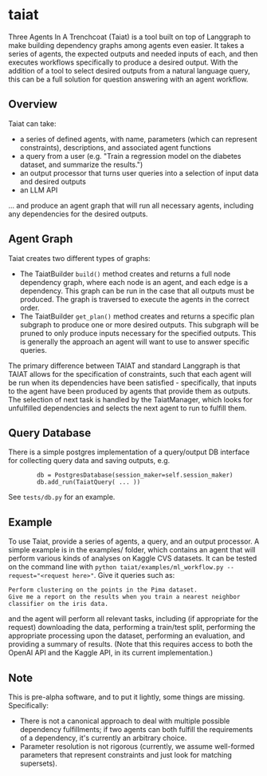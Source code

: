 # taiat
Three Agents In A Trenchcoat (Taiat) is a tool built on top of Langgraph to make building dependency graphs among agents even easier. It takes a series of agents, the expected outputs and needed inputs of each, and then executes workflows specifically to produce a desired output. With the addition of a tool to select desired outputs from a natural language query, this can be a full solution for question answering with an agent workflow.

## Overview

Taiat can take:
- a series of defined agents, with name, parameters (which can represent constraints), descriptions, and associated agent functions
- a query from a user (e.g. "Train a regression model on the diabetes dataset, and summarize the results.")
- an output processor that turns user queries into a selection of input data and desired outputs
- an LLM API

... and produce an agent graph that will run all necessary agents, including any dependencies for the desired outputs.


## Agent Graph

Taiat creates two different types of graphs:
- The TaiatBuilder `build()` method creates and returns a full node dependency graph, where each node is an agent, and each edge is a dependency. This graph can be run in the case that all outputs must be produced. The graph is traversed to execute the agents in the correct order.
- The TaiatBuilder `get_plan()` method creates and returns a specific plan subgraph to produce one or more desired outputs. This subgraph will be pruned to only produce inputs necessary for the specified outputs. This is generally the approach an agent will want to use to answer specific queries.

The primary difference between TAIAT and standard Langgraph is that TAIAT allows for the specification of constraints, such that each agent will be run when its dependencies have been satisfied - specifically, that inputs to the agent have been produced by agents that provide them as outputs. The selection of next task is handled by the TaiatManager, which looks for unfulfilled dependencies and selects the next agent to run to fulfill them.

## Query Database

There is a simple postgres implementation of a query/output DB interface for collecting query data and saving outputs, e.g.

```
        db = PostgresDatabase(session_maker=self.session_maker)
        db.add_run(TaiatQuery( ... ))
```

See `tests/db.py` for an example.

## Example

To use Taiat, provide a series of agents, a query, and an output processor. A simple example is in the examples/ folder, which contains an agent that will perform various kinds of analyses on Kaggle CVS datasets. It can be tested on the command line with
`python taiat/examples/ml_workflow.py --request="<request here>"`. Give it queries such as:

```
Perform clustering on the points in the Pima dataset.
Give me a report on the results when you train a nearest neighbor classifier on the iris data.
```

and the agent will perform all relevant tasks, including (if appropriate for the request) downloading the data, performing a train/test split, performing the appropriate processing upon the dataset, performing an evaluation, and providing a summary of results. (Note that this requires access to both the OpenAI API and the Kaggle API, in its current implementation.)

## Note
This is pre-alpha software, and to put it lightly, some things are missing. Specifically:
- There is not a canonical approach to deal with multiple possible dependency fulfillments; if two agents can both fulfill the requirements of a dependency, it's currently an arbitrary choice.
- Parameter resolution is not rigorous (currently, we assume well-formed parameters that represent constraints and just look for matching supersets).
